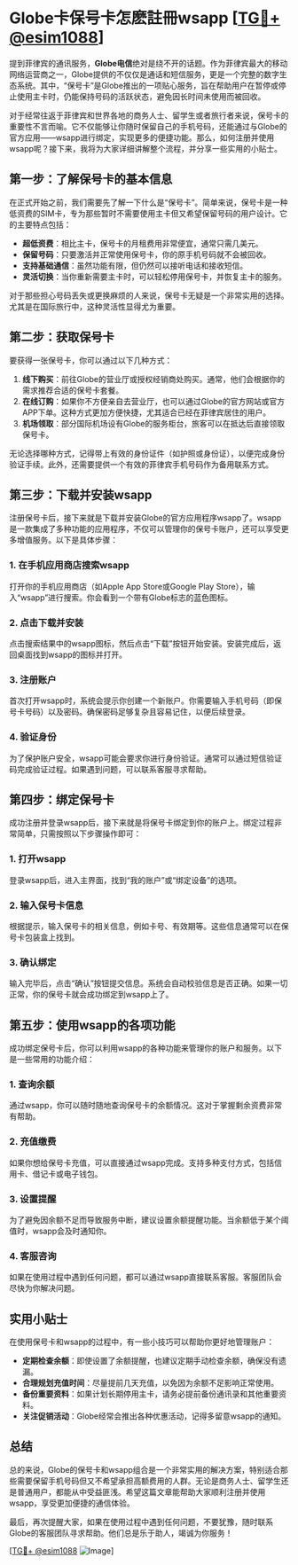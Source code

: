 # Globe卡保号卡怎麽註冊wsapp [[TG💪+ @esim1088](https://t.me/s/esim1088)]

提到菲律宾的通讯服务，**Globe电信**绝对是绕不开的话题。作为菲律宾最大的移动网络运营商之一，Globe提供的不仅仅是通话和短信服务，更是一个完整的数字生态系统。其中，“保号卡”是Globe推出的一项贴心服务，旨在帮助用户在暂停或停止使用主卡时，仍能保持号码的活跃状态，避免因长时间未使用而被回收。

对于经常往返于菲律宾和世界各地的商务人士、留学生或者旅行者来说，保号卡的重要性不言而喻。它不仅能够让你随时保留自己的手机号码，还能通过与Globe的官方应用——wsapp进行绑定，实现更多的便捷功能。那么，如何注册并使用wsapp呢？接下来，我将为大家详细讲解整个流程，并分享一些实用的小贴士。

## 第一步：了解保号卡的基本信息

在正式开始之前，我们需要先了解一下什么是“保号卡”。简单来说，保号卡是一种低资费的SIM卡，专为那些暂时不需要使用主卡但又希望保留号码的用户设计。它的主要特点包括：

- **超低资费**：相比主卡，保号卡的月租费用非常便宜，通常只需几美元。
- **保留号码**：只要激活并正常使用保号卡，你的原手机号码就不会被回收。
- **支持基础通信**：虽然功能有限，但仍然可以接听电话和接收短信。
- **灵活切换**：当你重新需要主卡时，可以轻松停用保号卡，并恢复主卡的服务。

对于那些担心号码丢失或更换麻烦的人来说，保号卡无疑是一个非常实用的选择。尤其是在国际旅行中，这种灵活性显得尤为重要。

## 第二步：获取保号卡

要获得一张保号卡，你可以通过以下几种方式：

1. **线下购买**：前往Globe的营业厅或授权经销商处购买。通常，他们会根据你的需求推荐合适的保号卡套餐。
2. **在线订购**：如果你不方便亲自去营业厅，也可以通过Globe的官方网站或官方APP下单。这种方式更加方便快捷，尤其适合已经在菲律宾居住的用户。
3. **机场领取**：部分国际机场设有Globe的服务柜台，旅客可以在抵达后直接领取保号卡。

无论选择哪种方式，记得带上有效的身份证件（如护照或身份证），以便完成身份验证手续。此外，还需要提供一个有效的菲律宾手机号码作为备用联系方式。

## 第三步：下载并安装wsapp

注册保号卡后，接下来就是下载并安装Globe的官方应用程序wsapp了。wsapp是一款集成了多种功能的应用程序，不仅可以管理你的保号卡账户，还可以享受更多增值服务。以下是具体步骤：

### 1. 在手机应用商店搜索wsapp
打开你的手机应用商店（如Apple App Store或Google Play Store），输入“wsapp”进行搜索。你会看到一个带有Globe标志的蓝色图标。

### 2. 点击下载并安装
点击搜索结果中的wsapp图标，然后点击“下载”按钮开始安装。安装完成后，返回桌面找到wsapp的图标并打开。

### 3. 注册账户
首次打开wsapp时，系统会提示你创建一个新账户。你需要输入手机号码（即保号卡号码）以及密码。确保密码足够复杂且容易记住，以便后续登录。

### 4. 验证身份
为了保护账户安全，wsapp可能会要求你进行身份验证。通常可以通过短信验证码完成验证过程。如果遇到问题，可以联系客服寻求帮助。

## 第四步：绑定保号卡

成功注册并登录wsapp后，接下来就是将保号卡绑定到你的账户上。绑定过程非常简单，只需按照以下步骤操作即可：

### 1. 打开wsapp
登录wsapp后，进入主界面，找到“我的账户”或“绑定设备”的选项。

### 2. 输入保号卡信息
根据提示，输入保号卡的相关信息，例如卡号、有效期等。这些信息通常可以在保号卡包装盒上找到。

### 3. 确认绑定
输入完毕后，点击“确认”按钮提交信息。系统会自动校验信息是否正确。如果一切正常，你的保号卡就会成功绑定到wsapp上了。

## 第五步：使用wsapp的各项功能

成功绑定保号卡后，你可以利用wsapp的各种功能来管理你的账户和服务。以下是一些常用的功能介绍：

### 1. 查询余额
通过wsapp，你可以随时随地查询保号卡的余额情况。这对于掌握剩余资费非常有帮助。

### 2. 充值缴费
如果你想给保号卡充值，可以直接通过wsapp完成。支持多种支付方式，包括信用卡、借记卡或电子钱包。

### 3. 设置提醒
为了避免因余额不足而导致服务中断，建议设置余额提醒功能。当余额低于某个阈值时，wsapp会及时通知你。

### 4. 客服咨询
如果在使用过程中遇到任何问题，都可以通过wsapp直接联系客服。客服团队会尽快为你解决问题。

## 实用小贴士

在使用保号卡和wsapp的过程中，有一些小技巧可以帮助你更好地管理账户：

- **定期检查余额**：即使设置了余额提醒，也建议定期手动检查余额，确保没有遗漏。
- **合理规划充值时间**：尽量提前几天充值，以免因为余额不足影响正常使用。
- **备份重要资料**：如果计划长期停用主卡，请务必提前备份通讯录和其他重要资料。
- **关注促销活动**：Globe经常会推出各种优惠活动，记得多留意wsapp的通知。

## 总结

总的来说，Globe的保号卡和wsapp组合是一个非常实用的解决方案，特别适合那些需要保留手机号码但又不希望承担高额费用的人群。无论是商务人士、留学生还是普通用户，都能从中受益匪浅。希望这篇文章能帮助大家顺利注册并使用wsapp，享受更加便捷的通信体验。

最后，再次提醒大家，如果在使用过程中遇到任何问题，不要犹豫，随时联系Globe的客服团队寻求帮助。他们总是乐于助人，竭诚为你服务！

[[TG💪+ @esim1088](https://t.me/s/esim1088) ![Image](https://i.postimg.cc/4NQfJmqS/Snipaste-2025-05-13-00-14-12.png)]